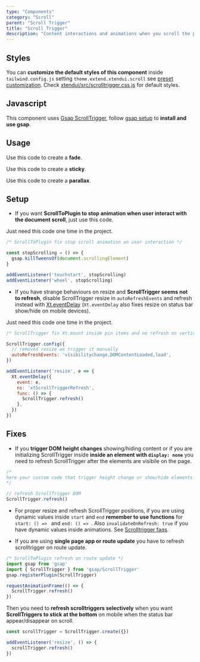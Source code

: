 ```yaml
---
type: "Components"
category: "Scroll"
parent: "Scroll Trigger"
title: "Scroll Trigger"
description: "Content interactions and animations when you scroll the page, sticky pinned elements, fade elements, parallax."
---
```


## Styles

You can **customize the default styles of this component** inside `tailwind.config.js` setting `theme.extend.xtendui.scroll` see [preset customization](/introduction/preset#customization). Check [xtendui/src/scrolltrigger.css.js](https://github.com/xtendui/xtendui/blob/beta/src/scrolltrigger.css.js) for default styles.

## Javascript

This component uses [Gsap ScrollTrigger](https://greensock.com/docs/v3/Plugins/ScrollTrigger), follow [gsap setup](/introduction/setup#javascript-gsap) to **install and use gsap**.

## Usage

Use this code to create a **fade**.

<demo>
  <div class="gatsby_demo_item" data-iframe="demos/components/scroll-trigger/fade"></div>
</demo>

Use this code to create a **sticky**.

<demo>
  <div class="gatsby_demo_item" data-iframe="demos/components/scroll-trigger/sticky"></div>
</demo>

Use this code to create a **parallax**.

<demo>
  <div class="gatsby_demo_item" data-iframe="demos/components/scroll-trigger/parallax"></div>
</demo>

## Setup

- If you want **ScrollToPlugin to stop animation when user interact with the document scroll**, just use this code.

Just need this code one time in the project.

```js
/* ScrollToPlugin fix stop scroll animation on user interaction */

const stopScrolling = () => {
  gsap.killTweensOf(document.scrollingElement)
}

addEventListener('touchstart', stopScrolling)
addEventListener('wheel', stopScrolling)
```

- If you have strange behaviours on resize and **ScrollTrigger seems not to refresh**, disable ScrollTrigger resize in `autoRefreshEvents` and refresh instead with [Xt.eventDelay](/components/javascript#xt-eventdelay) (`Xt.eventDelay` also fixes resize on status bar show/hide on mobile devices).

Just need this code one time in the project.

```js
/* ScrollTrigger fix Xt.mount inside pin items and no refresh on vertical resize */

ScrollTrigger.config({
  // removed resize we trigger it manually
  autoRefreshEvents: 'visibilitychange,DOMContentLoaded,load',
})

addEventListener('resize', e => {
  Xt.eventDelay({
    event: e,
    ns: 'xtScrollTriggerRefresh',
    func: () => {
      ScrollTrigger.refresh()
    },
  })
})
```

## Fixes

- If you **trigger DOM height changes** showing/hiding content or if you are initializing ScrollTrigger inside **inside an element with `display: none`** you need to refresh ScrollTrigger after the elements are visibile on the page.

```js
/*
here your custom code that trigger height change or show/hide elements
*/

// refresh ScrollTrigger DOM
ScrollTrigger.refresh()
```

- For proper resize and refresh ScrollTrigger positions, if you are using dynamic values inside `start` and `end` **remember to use functions** for `start: () => ` and `end: () => `. Also `invalidateOnRefresh: true` if you have dynamic values inside animations. See [Scrolltrigger faqs](https://greensock.com/st-mistakes/).

- If you are using **single page app or route update** you have to refresh scrolltrigger on route update.

```js
/* ScrollToPlugin refresh on route update */
import gsap from 'gsap'
import { ScrollTrigger } from 'gsap/ScrollTrigger'
gsap.registerPlugin(ScrollTrigger)

requestAnimationFrame(() => {
  ScrollTrigger.refresh()
})
```

Then you need to **refresh scrolltriggers selectively** when you want **ScrollTriggers to stick at the bottom** on mobile when the status bar appear/disappear on scroll.

```js
const scrollTrigger = ScrollTrigger.create({})

addEventListener('resize', () => {
  scrollTrigger.refresh()
})
```
